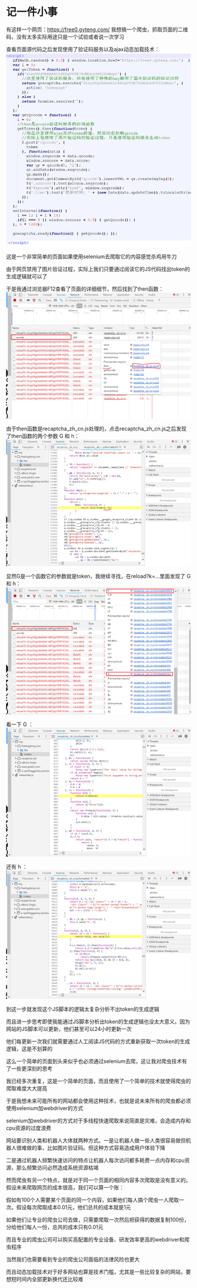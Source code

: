 # 记一件小事

有这样一个网页：https://free0.gyteng.com/ 我想搞一个爬虫，抓取页面的二维码，没有太多实际用途只是一个试验或者说一次学习

查看页面源代码之后发现使用了验证码服务以及ajax动态加载技术：
![image](https://github.com/sstutanotam/blogLike/blob/master/crawler/imgs/js.PNG)

这是一个非常简单的页面如果使用selenium去爬取它的内容感觉杀鸡用牛刀

由于网页禁用了图片验证过程，实际上我们只要通过阅读它的JS代码找出token的生成逻辑就可以了

于是我通过浏览器F12查看了页面的详细细节，然后找到了then函数：
![image](https://github.com/sstutanotam/blogLike/blob/master/crawler/imgs/qr.PNG)

由于then函数是recaptcha_zh_cn.js处理的，点击recaptcha_zh_cn.js之后发现了then函数的两个参数 G 和 h：
![image](https://github.com/sstutanotam/blogLike/blob/master/crawler/imgs/then.PNG)

显然G是一个函数它的参数就是token，我继续寻找，在reload?k=...里面发现了 G 和 h：
![image](https://github.com/sstutanotam/blogLike/blob/master/crawler/imgs/reload.PNG)

看一下 G ：
![image](https://github.com/sstutanotam/blogLike/blob/master/crawler/imgs/G.PNG)

还有 h ：
![image](https://github.com/sstutanotam/blogLike/blob/master/crawler/imgs/h.PNG)

到这一步就发现这个JS脚本的逻辑太复杂分析不出token的生成逻辑

而且进一步思考即使我能通过JS脚本分析出token的生成逻辑也没太大意义。因为网站的JS脚本可以更新，他们甚至可以24小时更新一次

他们每更新一次我们就需要通过人工阅读JS代码的方式重新获取一次token的生成逻辑，这是不划算的

这么一个简单的页面到头来似乎也必须通过selenium去爬，这让我对爬虫技术有了一些更深刻的思考

我已经多次重复，这是一个简单的页面，而且使用了一个简单的技术就使得爬虫的爬取难度大大提高

于是我想未来可能所有的网站都会使用这种技术，也就是说未来所有的爬虫都必须使用selenium加webdriver的方式

selenium加webdriver的方式对于多线程快速爬取来说简直是灾难，会造成内存和cpu资源的过度浪费

网站要识别人类和机器人大体就两种方式。一是让机器人做一些人类很容易做但机器人很难做的事，比如图片验证码。但这种方式容易造成用户体验下降

二是通过机器人频繁快速访问的特点让机器人每次访问都多耗费一点内存和cpu资源，那么频繁访问必然造成系统资源枯竭

然而爬虫有另一个特点，就是对于同一个页面的相同内容多次爬取是没有意义的。假设未来爬取网页的成本很高，我们可以算一个账：

假如有100个人需要某个页面的同一个内容，如果他们每人搞个爬虫一人爬取一次。假设每次爬取成本0.01元，他们总共的成本就是1元

如果他们让专业的爬虫公司去做，只需要爬取一次然后把获得的数据复制100份，分给他们每人一份，总共的成本只有0.01元

而且专业的爬虫公司可以购买高配置的专业设备、研发效率更高的webdriver和爬虫程序

当然我们也需要看到专业的爬虫公司面临的法律风险也更大

而且动态加载技术对于好多网站也算是技术门槛，尤其是一些比较复杂的网站，要想短时间内全部更新换代还比较难
